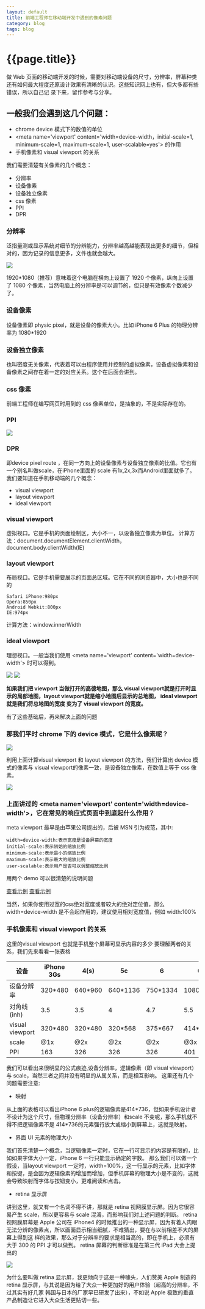 ```yaml
---
layout: default
title: 前端工程师在移动端开发中遇到的像素问题
category: blog
tags: blog
---
```


# {{page.title}}

做 Web 页面的移动端开发的时候，需要对移动端设备的尺寸，分辨率，屏幕种类还有如何最大程度还原设计效果有清晰的认识。这些知识网上也有，但大多都有些错误，所以自己记
录下来，留作参考与分享。

## 一般我们会遇到这几个问题：

* chrome device 模式下的数值的单位
* \<meta name='viewport' content='width=device-width，initial-scale=1, minimum-scale=1, maximum-scale=1, user-scalable=yes'> 的作用
* 手机像素和 visual viewport 的关系

我们需要清楚有关像素的几个概念：

* 分辨率
* 设备像素
* 设备独立像素
* css 像素
* PPI
* DPR

### 分辨率

泛指量测或显示系统对细节的分辨能力，分辨率越高越能表现出更多的细节，但相对的，因为记录的信息更多，文件也就会越大。

![](http://121.42.215.169/blog_images/pixel.PNG)

1920\*1080（推荐）意味着这个电脑在横向上设置了 1920 个像素，纵向上设置了 1080 个像素，当然电脑上的分辨率是可以调节的，但只是有效像素个数减少了。
### 设备像素

设备像素即 physic pixel，就是设备的像素大小。比如 iPhone 6 Plus 的物理分辨率为 1080\*1920
### 设备独立像素

也叫密度无关像素，代表着可以由程序使用并控制的虚拟像素，设备虚拟像素和设备像素之间存在着一定的对应关系。这个在后面会讲到。
### css 像素

前端工程师在编写网页时用到的 css 像素单位，是抽象的，不是实际存在的。
### PPI

![](http://121.42.215.169/blog_images/ppi.png)

### DPR

即device pixel route ，在同一方向上的设备像素与设备独立像素的比值。它也有一个别名叫做scale，在iPhone里面的 scale 有1x,2x,3x而Android里面就多了。
我们要知道在手机移动端的几个概念：

* visual viewport
* layout viewport
* ideal viewport

### visual viewport

虚拟视口。它是手机的页面绘制区，大小不一，以设备独立像素为单位。
计算方法：document.documentElement.clientWidth，document.body.clientWidth(IE)
### layout viewport

布局视口。它是手机需要展示的页面总区域。它在不同的浏览器中，大小也是不同的
   
    Safari iPhone:980px
    Opera:850px
    Android Webkit:800px
    IE:974px
计算方法：window.innerWidth
### ideal viewport

理想视口。一般当我们使用 \<meta name='viewport'  content='width=device-width'> 时可以得到。

![](http://121.42.215.169/blog_images/visualviewport.jpg) ![](http://121.42.215.169/blog_images/layoutviewport.jpg)

**如果我们把 viewport 当做打开的高德地图，那么 visual viewport就是打开时显示的局部地图，layout viewport就是缩小地图后显示的总地图， ideal viewport 就是我们将总地图的宽度
变为了 visual viewport 的宽度。**

有了这些基础后，再来解决上面的问题
### 那我们平时 chrome 下的 device 模式，它是什么像素呢？

![](http://121.42.215.169/blog_images/device.PNG)

利用上面计算visual viewport 和 layout viewport 的方法，我们计算出 device 模式的像素与 visual viewport的像素一致，是设备独立像素，在数值上等于 css 像素。

![](http://121.42.215.169/blog_images/test.PNG)

### 上面讲过的 \<meta name='viewport' content='width=device-width'>，它在常见的响应式页面中到底起什么作用？

meta viewport 最早是由苹果公司提出的，后被 MSN 引为规范，其中:

    width=device-width:表示宽度是设备屏幕的宽度
    initial-scale:表示初始的缩放比例
    minimum-scale:表示最小的缩放比例
    maximum-scale:表示最大的缩放比例
    user-scalable:表示用户是否可以调整缩放比例
    
用两个 demo 可以很清楚的说明问题

[查看示例](https://googlesamples.github.io/web-fundamentals/fundamentals/design-and-ui/responsive/vp-no.html) [查看示例](https://googlesamples.github.io/web-fundamentals/fundamentals/design-and-ui/responsive/vp.html)

当然，如果你使用过宽的css绝对宽度或者较大的绝对定位值，那么 width=device-width 是不会起作用的，建议使用相对宽度值，例如 width:100%

### 手机像素和 visual viewport 的关系

这里的visual viewport 也就是手机整个屏幕可显示内容的多少
要理解两者的关系，我们先来看看一张表格

| 设备 | iPhone 3Gs | 4(s) | 5c | 6 | 6+ |
| --- | --- | --- | --- | --- | --- |
| 设备分辨率 | 320\*480 | 640\*960 | 640\*1136 | 750\*1334 | 1080\*1920 |
| 对角线(inh) | 3.5 | 3.5 | 4 | 4.7 | 5.5 |
| visual viewport | 320\*480 | 320\*480 | 320\*568 | 375\*667 | 414\*736 |
| scale | @1x | @2x | @2x | @2x | @3x |
| PPI | 163 | 326 | 326 | 326 | 401 |

我们可以看出来很明显的公式痕迹,设备分辨率，逻辑像素（即 visual viewport）与 scale，当然三者之间并没有明显的从属关系，而是相互影响。
这里还有几个问题需要注意:

* 映射

从上面的表格可以看出iPhone 6 plus的逻辑像素是414\*736，但如果手机设计者不设计为这个尺寸，但物理分辨率（设备分辨率）和scale 不变呢，那么手机就不得不把逻辑像素不是
414\*736的元素强行放大或缩小到屏幕上，这就是映射。

* 界面 UI 元素的物理大小

我们首先清楚一个概念，当逻辑像素一定时，它在一行可显示的内容是有限的，比如如果字体大小一定，iPhone 6 一行只能显示确定的字数。
那么我们可以做一个假设，当layout viewport 一定时，width=100%，这一行显示的元素，比如字体和按键，是会因为逻辑像素的增加而增加，但手机屏幕的物理大小是不变的，这就
会导致映射而字体与按钮变小，更难阅读和点击。

* retina 显示屏

讲到这里，就又有一个名词不得不讲，那就是 retina 视网膜显示屏。因为它很容易产生 scale，所以更容易与 scale 混淆，而影响我们对上述问题的判断。
retina 视网膜屏幕是 Apple 公司在 iPhone4 的时候推出的一种显示屏，因为有着人肉眼无法分辨的像素点，所以画面显示相当细腻，不难猜出，要在与以前相差不大的屏幕上得到这
样的效果，那么对于分辨率的要求是相当高的，即在手机上，必须有大于 300 的 PPI 才可以做到。
retina 屏幕的判断标准是在第三代 iPad 大会上提出的

![](http://121.42.215.169/blog_images/retina.jpg)

为什么要叫做 retina 显示屏，我更倾向于这是一种噱头，人们赞美 Apple 制造的 retina 显示屏，与其说是因为给了大众一种更加好的用户体验（超高的分辨率，不过其实有好几家
韩国与日本的厂家早已研发了出来），不如说 Apple 极致的垂直产品制造让它进入大众生活更贴切一些。 

